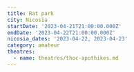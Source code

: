 ```yaml
---
title: Rat park
city: Nicosia
startDate: '2023-04-21T21:00:00.000Z'
endDate: '2023-04-22T21:00:00.000Z'
nicosia_dates: '2023-04-22, 2023-04-23'
category: amateur
theatres:
  - name: theatres/thoc-apothikes.md
---
```


